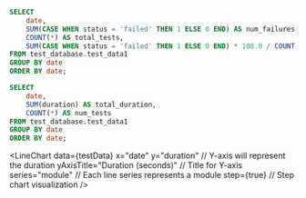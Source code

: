 ```sql tabel6
SELECT
    date,
    SUM(CASE WHEN status = 'failed' THEN 1 ELSE 0 END) AS num_failures,
    COUNT(*) AS total_tests,
    SUM(CASE WHEN status = 'failed' THEN 1 ELSE 0 END) * 100.0 / COUNT(*) AS failure_rate_percentage
FROM test_database.test_data1
GROUP BY date
ORDER BY date;
```

```sql table7
SELECT
    date,
    SUM(duration) AS total_duration,
    COUNT(*) AS num_tests
FROM test_database.test_data1
GROUP BY date
ORDER BY date;
```


<LineChart
    data={table7}
    y="total_duration"
    title="Total Duration of Tests by Month"
/>

<LineChart
    data={testData} 
    x="date" 
    y="duration" // Y-axis will represent the duration
    yAxisTitle="Duration (seconds)" // Title for Y-axis
    series="module" // Each line series represents a module
    step={true} // Step chart visualization
/>
